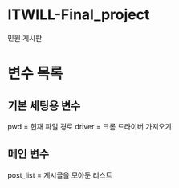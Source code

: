 # ITWILL-Final_project
민원 게시판


# 변수 목록
## 기본 세팅용 변수

pwd = 현재 파일 경로
driver = 크롬 드라이버 가져오기


## 메인 변수
post_list = 게시글을 모아둔 리스트
